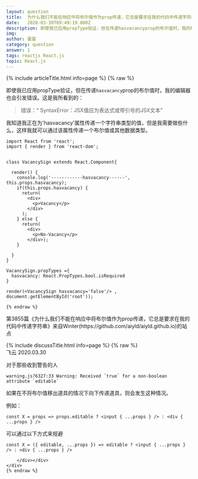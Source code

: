 ```yaml
---
layout: question
title:  为什么我们不能在响应中将布尔值作为prop传递，它总是要求在我的代码中传递字符串
date:   2020-03-30T09:49:19.000Z
description: 即使我已应用propType验证，但在传递hasvacancyprop的布尔值时，我的编辑器也会引发错误。这是我所看到的：  错误：“ Syntax...
img: 
author: 蛋蛋
category: question
answer: 1
tags: reactjs React.js
topic: React.js
---
```

<div class="article-root">
  <div class="article">
    {% include articleTitle.html info=page %}
    {% raw %}
    <div class="article-content"><p><font style="vertical-align: inherit;"><font style="vertical-align: inherit;">即使我已应用propType验证，但在传递</font></font><code>hasvacancy</code><font style="vertical-align: inherit;"><font style="vertical-align: inherit;">prop的</font><font style="vertical-align: inherit;">布尔值时，我的编辑器也会引发错误</font><font style="vertical-align: inherit;">。</font><font style="vertical-align: inherit;">这是我所看到的：</font></font></p>

<blockquote>
  <p><font style="vertical-align: inherit;"><font style="vertical-align: inherit;">错误：“ SyntaxError：JSX值应为表达式或带引号的JSX文本”</font></font></p>
</blockquote>

<p><font style="vertical-align: inherit;"><font style="vertical-align: inherit;">我知道我正在为'hasvacancy'属性传递一个字符串类型的值，但是我需要做些什么，这样我就可以通过该属性传递一个布尔值或其他数据类型。</font></font></p>

<pre><code>import React from 'react';<font></font>
import { render } from 'react-dom';<font></font>
<font></font>
<font></font>
class VacancySign extends React.Component{<font></font>
<font></font>
  render() {<font></font>
    console.log('------------hasvacancy------', this.props.hasvacancy);<font></font>
    if(this.props.hasvacancy) {<font></font>
      return(<font></font>
        &lt;div&gt;<font></font>
          &lt;p&gt;Vacancy&lt;/p&gt;<font></font>
        &lt;/div&gt;<font></font>
      );<font></font>
    } else {<font></font>
      return(<font></font>
        &lt;div&gt;<font></font>
          &lt;p&gt;No-Vacancy&lt;/p&gt;<font></font>
        &lt;/div&gt;);<font></font>
    }<font></font>
<font></font>
  }<font></font>
}<font></font>
<font></font>
VacancySign.propTypes ={<font></font>
  hasvacancy: React.PropTypes.bool.isRequired<font></font>
}<font></font>
<font></font>
render(&lt;VacancySign hasvacancy='false'/&gt; , <font></font>
document.getElementById('root'));<font></font>
</code></pre></div>
    {% endraw %}
  </div>
  <p class="winter_mark">第3855篇《为什么我们不能在响应中将布尔值作为prop传递，它总是要求在我的代码中传递字符串》来自Winter(https://github.com/aiyld/aiyld.github.io)的站点</p>
  <div class="discuss-wrapper">
    {% include discussTitle.html info=page %}
    {% raw %}
    <div class="discuss-list">
    <div class="discuss-item">
        <div class="discuss-parent">
          <div class="discuss-meta">
            <span class="discuss-user">飞云</span>
            <span class="discuss-time">2020.03.30</span>
          </div>
          <div class="discuss-comment"><p><font style="vertical-align: inherit;"><font style="vertical-align: inherit;">对于那些收到警告的人 </font></font></p>

<pre><code>warning.js?6327:33 Warning: Received `true` for a non-boolean attribute `editable`
</code></pre>

<p><font style="vertical-align: inherit;"><font style="vertical-align: inherit;">如果在不将布尔值移出道具的情况下向下传递道具，则会发生这种情况。</font></font></p>

<p><font style="vertical-align: inherit;"><font style="vertical-align: inherit;">例如：</font></font></p>

<pre><code>const X = props =&gt; props.editable ? &lt;input { ...props } /&gt; : &lt;div { ...props } /&gt;
</code></pre>

<p><font style="vertical-align: inherit;"><font style="vertical-align: inherit;">可以通过以下方式来规避</font></font></p>

<pre><code>const X = ({ editable, ...props }) =&gt; editable ? &lt;input { ...props } /&gt; : &lt;div { ...props } /&gt;
</code></pre></div>
        </div></div>
    </div>
    {% endraw %}
  </div>
<div>
